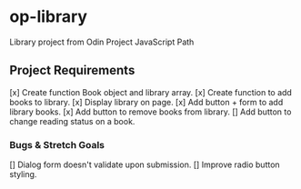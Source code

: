 # op-library
Library project from Odin Project JavaScript Path


## Project Requirements
[x] Create function Book object and library array.
[x] Create function to add books to library.
[x] Display library on page.
[x] Add button + form to add library books.
[x] Add button to remove books from library.
[] Add button to change reading status on a book.

### Bugs & Stretch Goals

[] Dialog form doesn't validate upon submission. 
[] Improve radio button styling.


